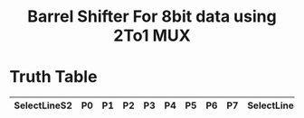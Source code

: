 <h1 align="center"><b>Barrel Shifter For 8bit data using 2To1 MUX</b></h1>

# Truth Table 
|SelectLineS2|P0|P1|P2|P3|P4|P5|P6|P7|SelectLineS1|Q0|Q1|Q2|Q3|Q4|Q5|Q6|Q7|SelectLineS0|OutputY0|OutputY1|OutputY2|OutputY3|OutputY4|OutputY5|OutputY6|OutputY7||Operation|
|----------|--|--|--|--|--|--|--|--|----------|--|--|--|--|--|--|--|--|---------|------|------|------|------|-------|------|------|------|-|---|

